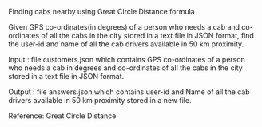 Finding cabs nearby using Great Circle Distance formula

Given GPS co-ordinates(in degrees) of a person who needs a cab and co-ordinates of all the cabs in the city stored in a text file in JSON format, 
find the user-id and name of all the cab drivers available in 50 km proximity.

Input : file customers.json which contains GPS co-ordinates of a person who needs a cab in degrees and
co-ordinates of all the cabs in the city stored in a text file in JSON format.

Output : file answers.json which contains user-id and Name of all the cab drivers available in 50 km proximity stored in a new file.

Reference: Great Circle Distance
